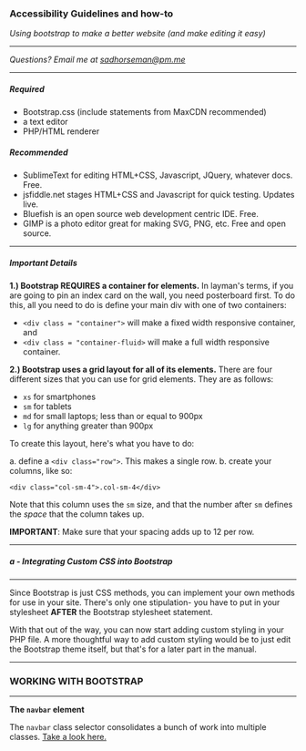 ### Accessibility Guidelines and how-to

*Using bootstrap to make a better website (and make editing it easy)*

----

*Questions? Email me at sadhorseman@pm.me*

----

##### Required
- Bootstrap.css (include statements from MaxCDN recommended)
- a text editor
- PHP/HTML renderer


##### Recommended
- SublimeText for editing HTML+CSS, Javascript, JQuery, whatever docs. Free.
- jsfiddle.net stages HTML+CSS and Javascript for quick testing. Updates live.
- Bluefish is an open source web development centric IDE. Free.
- GIMP is a photo editor great for making SVG, PNG, etc. Free and open source.

----

##### Important Details 

**1.) Bootstrap REQUIRES a container for elements.** In layman's terms, if you
are going to pin an index card on the wall, you need posterboard first. To do
this, all you need to do is define your main div with one of two containers:

- `<div class = "container">` will make a fixed width responsive container, and
- `<div class = "container-fluid>` will make a full width responsive container.

**2.) Bootstrap uses a grid layout for all of its elements.** There are four 
different sizes that you can use for grid elements. They are as follows:

- `xs` for smartphones
- `sm` for tablets
- `md` for small laptops; less than or equal to 900px
- `lg` for anything greater than 900px

To create this layout, here's what you have to do:

a. define a `<div class="row">`. This makes a single row. 
b. create your columns, like so: 

  `<div class="col-sm-4">.col-sm-4</div>`

  Note that this column uses the `sm` size, and that the number after `sm` 
  defines the *space* that the column takes up. 

  **IMPORTANT**: Make sure that your spacing adds up to 12 per row. 


----

##### a - Integrating Custom CSS into Bootstrap

----

Since Bootstrap is just CSS methods, you can implement your own methods for use
in your site. There's only one stipulation- you have to put in your stylesheet
**AFTER** the Bootstrap stylesheet statement.

With that out of the way, you can now start adding custom styling in your PHP 
file. A more thoughtful way to add custom styling would be to just edit the 
Bootstrap theme itself, but that's for a later part in the manual. 



















----

### WORKING WITH BOOTSTRAP

----

**The `navbar` element**

The `navbar` class selector consolidates a bunch of work into multiple classes.
[Take a look here.](https://www.w3schools.com/bootstrap4/bootstrap_navbar.asp)
